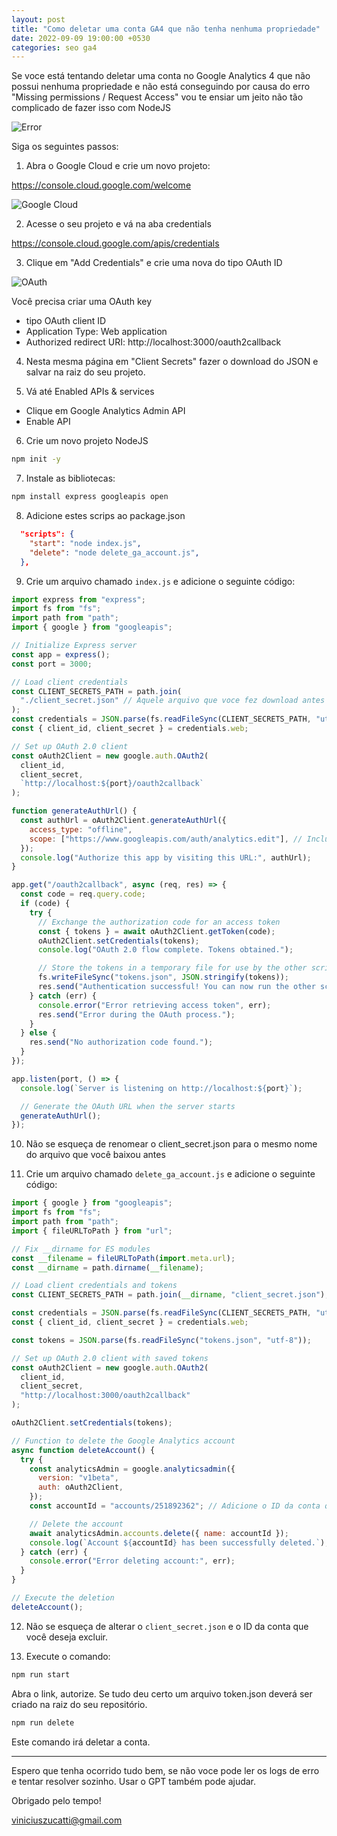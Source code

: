 ```yaml
---
layout: post
title: "Como deletar uma conta GA4 que não tenha nenhuma propriedade"
date: 2022-09-09 19:00:00 +0530
categories: seo ga4
---
```


Se voce está tentando deletar uma conta no Google Analytics 4 que não possui nenhuma propriedade e não está conseguindo por causa do erro "Missing permissions / Request Access" vou te ensiar um jeito não tão complicado de fazer isso com NodeJS

![Error](/assets/images/20240909/error.png)

Siga os seguintes passos:

1. Abra o Google Cloud e crie um novo projeto:

https://console.cloud.google.com/welcome

![Google Cloud](/assets/images/20240909/gcloud.png)

2. Acesse o seu projeto e vá na aba credentials

https://console.cloud.google.com/apis/credentials

3. Clique em "Add Credentials" e crie uma nova do tipo OAuth ID

![OAuth](/assets/images/20240909/oauth.png)

Você precisa criar uma OAuth key

- tipo OAuth client ID
- Application Type: Web application
- Authorized redirect URI: http://localhost:3000/oauth2callback

4. Nesta mesma página em "Client Secrets" fazer o download do JSON e salvar na raiz do seu projeto.

5. Vá até Enabled APIs & services

- Clique em Google Analytics Admin API
- Enable API

6. Crie um novo projeto NodeJS

```bash
npm init -y
```

7. Instale as bibliotecas:

```bash
npm install express googleapis open
```

8. Adicione estes scrips ao package.json

```json
  "scripts": {
    "start": "node index.js",
    "delete": "node delete_ga_account.js",
  },
```

9. Crie um arquivo chamado `index.js` e adicione o seguinte código:

```javascript
import express from "express";
import fs from "fs";
import path from "path";
import { google } from "googleapis";

// Initialize Express server
const app = express();
const port = 3000;

// Load client credentials
const CLIENT_SECRETS_PATH = path.join(
  "./client_secret.json" // Aquele arquivo que voce fez download antes
);
const credentials = JSON.parse(fs.readFileSync(CLIENT_SECRETS_PATH, "utf-8"));
const { client_id, client_secret } = credentials.web;

// Set up OAuth 2.0 client
const oAuth2Client = new google.auth.OAuth2(
  client_id,
  client_secret,
  `http://localhost:${port}/oauth2callback`
);

function generateAuthUrl() {
  const authUrl = oAuth2Client.generateAuthUrl({
    access_type: "offline",
    scope: ["https://www.googleapis.com/auth/analytics.edit"], // Include analytics.edit scope
  });
  console.log("Authorize this app by visiting this URL:", authUrl);
}

app.get("/oauth2callback", async (req, res) => {
  const code = req.query.code;
  if (code) {
    try {
      // Exchange the authorization code for an access token
      const { tokens } = await oAuth2Client.getToken(code);
      oAuth2Client.setCredentials(tokens);
      console.log("OAuth 2.0 flow complete. Tokens obtained.");

      // Store the tokens in a temporary file for use by the other script
      fs.writeFileSync("tokens.json", JSON.stringify(tokens));
      res.send("Authentication successful! You can now run the other script.");
    } catch (err) {
      console.error("Error retrieving access token", err);
      res.send("Error during the OAuth process.");
    }
  } else {
    res.send("No authorization code found.");
  }
});

app.listen(port, () => {
  console.log(`Server is listening on http://localhost:${port}`);

  // Generate the OAuth URL when the server starts
  generateAuthUrl();
});
```

10. Não se esqueça de renomear o client_secret.json para o mesmo nome do arquivo que você baixou antes

11. Crie um arquivo chamado `delete_ga_account.js` e adicione o seguinte código:

```javascript
import { google } from "googleapis";
import fs from "fs";
import path from "path";
import { fileURLToPath } from "url";

// Fix __dirname for ES modules
const __filename = fileURLToPath(import.meta.url);
const __dirname = path.dirname(__filename);

// Load client credentials and tokens
const CLIENT_SECRETS_PATH = path.join(__dirname, "client_secret.json");

const credentials = JSON.parse(fs.readFileSync(CLIENT_SECRETS_PATH, "utf-8"));
const { client_id, client_secret } = credentials.web;

const tokens = JSON.parse(fs.readFileSync("tokens.json", "utf-8"));

// Set up OAuth 2.0 client with saved tokens
const oAuth2Client = new google.auth.OAuth2(
  client_id,
  client_secret,
  "http://localhost:3000/oauth2callback"
);

oAuth2Client.setCredentials(tokens);

// Function to delete the Google Analytics account
async function deleteAccount() {
  try {
    const analyticsAdmin = google.analyticsadmin({
      version: "v1beta",
      auth: oAuth2Client,
    });
    const accountId = "accounts/251892362"; // Adicione o ID da conta que você quer deletar

    // Delete the account
    await analyticsAdmin.accounts.delete({ name: accountId });
    console.log(`Account ${accountId} has been successfully deleted.`);
  } catch (err) {
    console.error("Error deleting account:", err);
  }
}

// Execute the deletion
deleteAccount();
```

12. Não se esqueça de alterar o `client_secret.json` e o ID da conta que você deseja excluir.

13. Execute o comando:

```bash
npm run start
```

Abra o link, autorize. Se tudo deu certo um arquivo token.json deverá ser criado na raiz do seu repositório.

```bash
npm run delete
```

Este comando irá deletar a conta.

---

Espero que tenha ocorrido tudo bem, se não voce pode ler os logs de erro e tentar resolver sozinho. Usar o GPT também pode ajudar.

Obrigado pelo tempo!

viniciuszucatti@gmail.com
